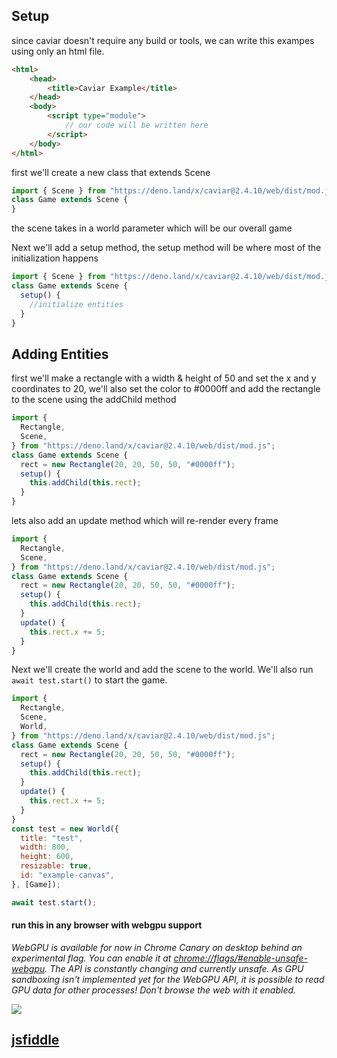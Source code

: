 ## Setup

since caviar doesn't require any build or tools, we can write this exampes using
only an html file.

```html
<html>
    <head>
        <title>Caviar Example</title>
    </head>
    <body>
        <script type="module">
            // our code will be written here
        </script>
    </body>
</html>
```

first we'll create a new class that extends Scene

```javascript
import { Scene } from "https://deno.land/x/caviar@2.4.10/web/dist/mod.js";
class Game extends Scene {
}
```

the scene takes in a world parameter which will be our overall game

Next we'll add a setup method, the setup method will be where most of the
initialization happens

```javascript
import { Scene } from "https://deno.land/x/caviar@2.4.10/web/dist/mod.js";
class Game extends Scene {
  setup() {
    //initialize entities
  }
}
```

## Adding Entities

first we'll make a rectangle with a width & height of 50 and set the x and y
coordinates to 20, we'll also set the color to #0000ff and add the rectangle to
the scene using the addChild method

```javascript
import {
  Rectangle,
  Scene,
} from "https://deno.land/x/caviar@2.4.10/web/dist/mod.js";
class Game extends Scene {
  rect = new Rectangle(20, 20, 50, 50, "#0000ff");
  setup() {
    this.addChild(this.rect);
  }
}
```

lets also add an update method which will re-render every frame

```javascript
import {
  Rectangle,
  Scene,
} from "https://deno.land/x/caviar@2.4.10/web/dist/mod.js";
class Game extends Scene {
  rect = new Rectangle(20, 20, 50, 50, "#0000ff");
  setup() {
    this.addChild(this.rect);
  }
  update() {
    this.rect.x += 5;
  }
}
```

Next we'll create the world and add the scene to the world. We'll also run
`await test.start()` to start the game.

```javascript
import {
  Rectangle,
  Scene,
  World,
} from "https://deno.land/x/caviar@2.4.10/web/dist/mod.js";
class Game extends Scene {
  rect = new Rectangle(20, 20, 50, 50, "#0000ff");
  setup() {
    this.addChild(this.rect);
  }
  update() {
    this.rect.x += 5;
  }
}
const test = new World({
  title: "test",
  width: 800,
  height: 600,
  resizable: true,
  id: "example-canvas",
}, [Game]);

await test.start();
```

#### run this in any browser with webgpu support

_WebGPU is available for now in Chrome Canary on desktop behind an experimental
flag. You can enable it at
[chrome://flags/#enable-unsafe-webgpu](chrome://flags/#enable-unsafe-webgpu).
The API is constantly changing and currently unsafe. As GPU sandboxing isn't
implemented yet for the WebGPU API, it is possible to read GPU data for other
processes! Don't browse the web with it enabled._

![](https://i.ibb.co/RY0wNPT/Screenshot-2022-06-06-062842.png)

## [jsfiddle](https://jsfiddle.net/u4L1dewc/1/)
